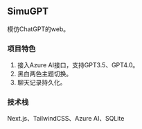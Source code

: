 ## SimuGPT
模仿ChatGPT的web。

### 项目特色
1. 接入Azure AI接口，支持GPT3.5、GPT4.0。
2. 黑白两色主题切换。
3. 聊天记录持久化。

### 技术栈
Next.js、TailwindCSS、Azure AI、SQLite
